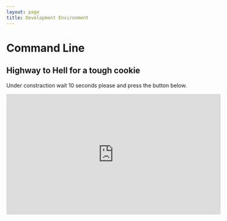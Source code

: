```yaml
---
layout: page
title: Development Environment
---
```


# Command Line

## Highway to Hell for a tough cookie

Under constraction  wait 10 seconds please and press the button below.

<iframe width="560" height="315" src="https://www.youtube.com/embed/l482T0yNkeo" frameborder="0" allow="autoplay; encrypted-media" allowfullscreen></iframe>
